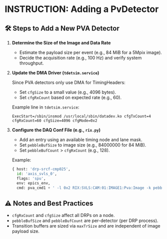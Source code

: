 # INSTRUCTION: Adding a PvDetector

## 🛠️ Steps to Add a New PVA Detector

1. **Determine the Size of the Image and Data Rate**

   - Estimate the payload size per event (e.g., 84 MiB for a 5Mpix image).
   - Decide the acquisition rate (e.g., 100 Hz) and verify system throughput.

2. **Update the DMA Driver (`tdetsim.service`)**

   Since PVA detectors only use DMA for TimingHeaders:

   - Set `cfgSize` to a small value (e.g., 4096 bytes).
   - Set `cfgRxCount` based on expected rate (e.g., 60).

   Example line in `tdetsim.service`:

   ```
   ExecStart=/sbin/insmod /usr/local/sbin/datadev.ko cfgTxCount=4 cfgRxCount=60 cfgSize=4096 cfgMode=0x2
   ```

3. **Configure the DAQ Conf File (e.g., `rix.py`)**

   - Add an entry using an available timing node and lane mask.
   - Set `pebbleBufSize` to image size (e.g., 84000000 for 84 MiB).
   - Set `pebbleBufCount` > `cfgRxCount` (e.g., 128).

   Example:

   ```python
   { host: 'drp-srcf-cmp025',
     id: 'axis_svls_0',
     flags: 'spu',
     env: epics_env,
     cmd: pva_cmd1 + ' -l 0x2 RIX:SVLS:CAM:01:IMAGE1:Pva:Image -k pebbleBufSize=88000000,pebbleBufCount=128' },
   ```

## ⚠️ Notes and Best Practices

- `cfgRxCount` and `cfgSize` affect all DRPs on a node.
- `pebbleBufSize` and `pebbleBufCount` are per-detector (per DRP process).
- Transition buffers are sized via `maxTrSize` and are independent of image payload size.
